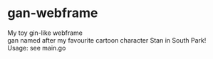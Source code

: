 # gan-webframe
My toy gin-like webframe  
gan named after my favourite cartoon character Stan in South Park!  
Usage: see main.go
